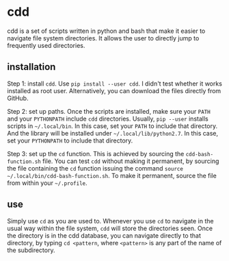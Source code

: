 # cdd

cdd is a set of scripts written in python and bash that make it
easier to navigate file system directories. It allows the user to
directly jump to frequently used directories.

## installation

Step 1: install `cdd`. Use `pip install --user cdd`. I didn't
test whether it works installed as root user. Alternatively, you
can download the files directly from GitHub.

Step 2: set up paths. Once the scripts are installed, make
sure your `PATH` and your `PYTHONPATH` include `cdd` directories.
Usually, `pip --user` installs scripts in `~/.local/bin`. In this
case, set your `PATH` to include that directory. And the library
will be installed under `~/.local/lib/python2.7`. In this case,
set your `PYTHONPATH` to include that directory.

Step 3: set up the `cd` function. This is achieved by sourcing
the `cdd-bash-function.sh` file. You can test `cdd` without
making it permanent, by sourcing the file containing the `cd`
function issuing the command `source
~/.local/bin/cdd-bash-function.sh`. To make it permanent, source
the file from within your `~/.profile`.

## use

Simply use `cd` as you are used to. Whenever you use `cd` to
navigate in the usual way within the file system, `cdd` will
store the directories seen. Once the directory is in the cdd
database, you can navigate directly to that directory, by typing
`cd <pattern`, where `<pattern>` is any part of the name of the
subdirectory.
